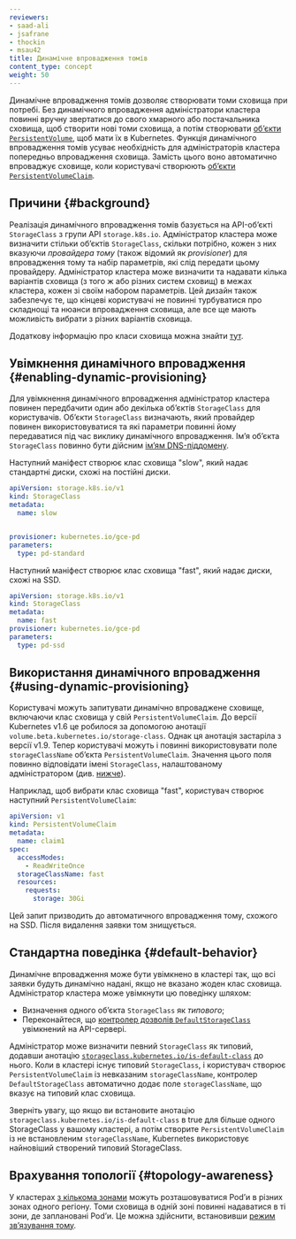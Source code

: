 ```yaml
---
reviewers:
- saad-ali
- jsafrane
- thockin
- msau42
title: Динамічне впровадження томів
content_type: concept
weight: 50
---
```


<!-- overview -->

Динамічне впровадження томів дозволяє створювати томи сховища при потребі. Без динамічного впровадження адміністратори кластера повинні вручну звертатися до свого хмарного або постачальника сховища, щоб створити нові томи сховища, а потім створювати [обʼєкти `PersistentVolume`](/uk/docs/concepts/storage/persistent-volumes/), щоб мати їх в Kubernetes. Функція динамічного впровадження томів усуває необхідність для адміністраторів кластера попередньо впровадження сховища. Замість цього воно автоматично впроваджує сховище, коли користувачі створюють [обʼєкти `PersistentVolumeClaim`](/uk/docs/concepts/storage/persistent-volumes/).

<!-- body -->

## Причини {#background}

Реалізація динамічного впровадження томів базується на API-обʼєкті `StorageClass` з групи API `storage.k8s.io`. Адміністратор кластера може визначити стільки обʼєктів `StorageClass`, скільки потрібно, кожен з них вказуючи *провайдера тому* (також відомий як *provisioner*) для впровадження тому та набір параметрів, які слід передати цьому провайдеру. Адміністратор кластера може визначити та надавати кілька варіантів сховища (з того ж або різних систем сховищ) в межах кластера, кожен зі своїм набором параметрів. Цей дизайн також забезпечує те, що кінцеві користувачі не повинні турбуватися про складнощі та нюанси впровадження сховища, але все ще мають можливість вибрати з різних варіантів сховища.

Додаткову інформацію про класи сховища можна знайти [тут](/uk/docs/concepts/storage/storage-classes/).

## Увімкнення динамічного впровадження {#enabling-dynamic-provisioning}

Для увімкнення динамічного впровадження адміністратор кластера повинен передбачити один або декілька обʼєктів `StorageClass` для користувачів. Обʼєкти `StorageClass` визначають, який провайдер повинен використовуватися та які параметри повинні йому передаватися під час виклику динамічного впровадження. Імʼя обʼєкта `StorageClass` повинно бути дійсним [імʼям DNS-піддомену](/uk/docs/concepts/overview/working-with-objects/names#dns-subdomain-names).

Наступний маніфест створює клас сховища "slow", який надає стандартні диски, схожі на постійні диски.

```yaml
apiVersion: storage.k8s.io/v1
kind: StorageClass
metadata:
  name: slow


provisioner: kubernetes.io/gce-pd
parameters:
  type: pd-standard
```

Наступний маніфест створює клас сховища "fast", який надає диски, схожі на SSD.

```yaml
apiVersion: storage.k8s.io/v1
kind: StorageClass
metadata:
  name: fast
provisioner: kubernetes.io/gce-pd
parameters:
  type: pd-ssd
```

## Використання динамічного впровадження {#using-dynamic-provisioning}

Користувачі можуть запитувати динамічно впроваджене сховище, включаючи клас сховища у свій `PersistentVolumeClaim`. До версії Kubernetes v1.6 це робилося за допомогою анотації `volume.beta.kubernetes.io/storage-class`. Однак ця анотація застаріла з версії v1.9. Тепер користувачі можуть і повинні використовувати поле `storageClassName` обʼєкта `PersistentVolumeClaim`. Значення цього поля повинно відповідати імені `StorageClass`, налаштованому адміністратором (див. [нижче](#enabling-dynamic-provisioning)).

Наприклад, щоб вибрати клас сховища "fast", користувач створює наступний `PersistentVolumeClaim`:

```yaml
apiVersion: v1
kind: PersistentVolumeClaim
metadata:
  name: claim1
spec:
  accessModes:
    - ReadWriteOnce
  storageClassName: fast
  resources:
    requests:
      storage: 30Gi
```

Цей запит призводить до автоматичного впровадження тому, схожого на SSD. Після видалення заявки том знищується.

## Стандартна поведінка {#default-behavior}

Динамічне впровадження може бути увімкнено в кластері так, що всі заявки будуть динамічно надані, якщо не вказано жоден клас сховища. Адміністратор кластера може увімкнути цю поведінку шляхом:

- Визначення одного обʼєкта `StorageClass` як *типового*;
- Переконайтеся, що [контролер дозволів `DefaultStorageClass`](/uk/docs/reference/access-authn-authz/admission-controllers/#defaultstorageclass) увімкнений на API-сервері.

Адміністратор може визначити певний `StorageClass` як типовий, додавши анотацію [`storageclass.kubernetes.io/is-default-class`](/uk/docs/reference/labels-annotations-taints/#storageclass-kubernetes-io-is-default-class) до нього. Коли в кластері існує типовий `StorageClass`, і користувач створює `PersistentVolumeClaim` із невказаним `storageClassName`, контролер `DefaultStorageClass` автоматично додає поле `storageClassName`, що вказує на типовий клас сховища.

Зверніть увагу, що якщо ви встановите анотацію `storageclass.kubernetes.io/is-default-class` в true для більше одного StorageClass у вашому кластері, а потім створите `PersistentVolumeClaim` із не встановленим `storageClassName`, Kubernetes використовує найновіший створений типовий StorageClass.

## Врахування топології {#topology-awareness}

У кластерах [з кількома зонами](/uk/docs/setup/best-practices/multiple-zones/) можуть розташовуватися Podʼи в різних зонах одного регіону. Томи сховища в одній зоні повинні надаватися в ті зони, де заплановані Podʼи. Це можна здійснити, встановивши [режим звʼязування тому](/uk/docs/concepts/storage/storage-classes/#volume-binding-mode).
